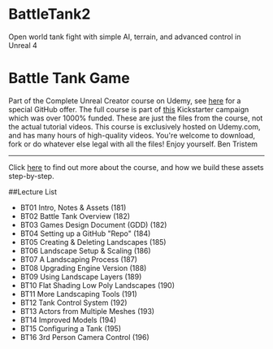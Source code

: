 # BattleTank2
Open world tank fight with simple AI, terrain, and advanced control in Unreal 4
# Battle Tank Game
Part of the Complete Unreal Creator course on Udemy, see [here](https://www.udemy.com/unrealcourse?couponCode=GitHubSpecial) for a special GitHub offer. The full course is part of [this](https://www.kickstarter.com/projects/bentristem/learn-to-make-video-games-unreal-developer-course) Kickstarter campaign which was over 1000% funded.
These are just the files from the course, not the actual tutorial videos. This course is exclusively hosted on Udemy.com, and has many hours of high-quality videos.
You're welcome to download, fork or do whatever else legal with all the files!
Enjoy yourself.
Ben Tristem

---
Click [here](https://www.udemy.com/unrealcourse?couponCode=GitHubSpecial) to find out more about the course, and how we build these assets step-by-step.

##Lecture List
* BT01 Intro, Notes & Assets (181)
* BT02 Battle Tank Overview (182)
* BT03 Games Design Document (GDD) (182)
* BT04 Setting up a GitHub "Repo" (184)
* BT05 Creating & Deleting Landscapes (185)
* BT06 Landscape Setup & Scaling (186)
* BT07 A Landscaping Process (187)
* BT08 Upgrading Engine Version (188)
* BT09 Using Landscape Layers (189)
* BT10 Flat Shading Low Poly Landscapes (190)
* BT11 More Landscaping Tools (191)
* BT12 Tank Control System (192)
* BT13 Actors from Multiple Meshes (193)
* BT14 Improved Models (194)
* BT15 Configuring a Tank (195)
* BT16 3rd Person Camera Control (196)